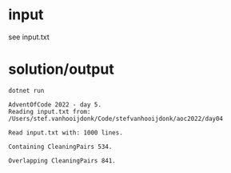 # input
see input.txt

# solution/output

```
dotnet run
```

```
AdventOfCode 2022 - day 5.
Reading input.txt from: /Users/stef.vanhooijdonk/Code/stefvanhooijdonk/aoc2022/day04

Read input.txt with: 1000 lines.

Containing CleaningPairs 534.

Overlapping CleaningPairs 841.
```